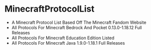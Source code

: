 # MinecraftProtocolList
- A Minecraft Protocol List Based Off The Minecraft Fandom Website
- All Protocols For Minecraft Bedrock And Pocket 0.13.0-1.18.12 Full Releases
- All Protocols For Minecraft Education Edition Listed
- All Protocols For Minecraft Java 1.9.0-1.18.1 Full Releases
